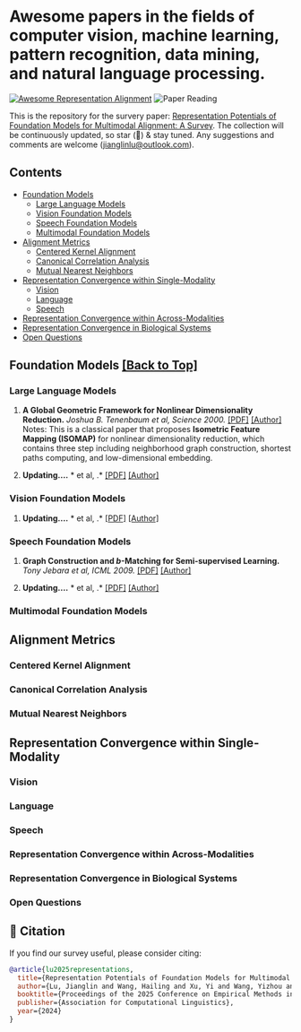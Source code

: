 # Awesome papers in the fields of computer vision, machine learning, pattern recognition, data mining, and natural language processing.


[![Awesome Representation Alignment](https://awesome.re/badge.svg)](https://awesome.re)
![Paper Reading](https://img.shields.io/badge/Representation_Alignment-blue)

This is the repository for the survery paper: [Representation Potentials of Foundation Models for Multimodal Alignment: A Survey](). The collection will be continuously updated, so star (🌟) & stay tuned. Any suggestions and comments are welcome (jianglinlu@outlook.com). 


## Contents
- [Foundation Models](#FM)
  - [Large Language Models](#LLMs)
  - [Vision Foundation Models](#VFMs) 
  - [Speech Foundation Models](#SFMs)
  - [Multimodal Foundation Models](#MFMs)
- [Alignment Metrics](#ALME)
  - [Centered Kernel Alignment](#CKA)
  - [Canonical Correlation Analysis](#CCA)
  - [Mutual Nearest Neighbors](#MNN)
- [Representation Convergence within Single-Modality](#RCSM)
  - [Vision](#RCSMV)
  - [Language](#RCSML)
  - [Speech](#RCSMS)
- [Representation Convergence within Across-Modalities](#RCAM)
- [Representation Convergence in Biological Systems](#RCBS)
- [Open Questions](#OpenQ)



<a name="FM" />

## Foundation Models [[Back to Top]](#)



<a name="LLMs" />

### Large Language Models

1. **A Global Geometric Framework for Nonlinear Dimensionality Reduction.** *Joshua B. Tenenbaum et al, Science 2000.*  [[PDF]](https://www.science.org/doi/10.1126/science.290.5500.2319) [[Author]](http://web.mit.edu/cocosci/josh.html)   
Notes: This is a classical paper that proposes **Isometric Feature Mapping (ISOMAP)** for nonlinear dimensionality reduction, which contains three step including neighborhood graph construction, shortest paths computing, and low-dimensional embedding.

1. **Updating....** * et al, .*  [[PDF]]() [[Author]]()



<a name="VFMs" />

### Vision Foundation Models


1. **Updating....** * et al, .*  [[PDF]]() [[Author]]()




<a name="SFMs" />

### Speech Foundation Models

1. **Graph Construction and $b$-Matching for Semi-supervised Learning.** *Tony Jebara et al, ICML 2009.*  [[PDF]](https://icml.cc/Conferences/2009/papers/188.pdf) [[Author]](http://www.cs.columbia.edu/~jebara/)


1. **Updating....** * et al, .*  [[PDF]]() [[Author]]()







<a name="MFMs" />

### Multimodal Foundation Models




<a name="ALME" />

## Alignment Metrics




<a name="CKA" />

### Centered Kernel Alignment



<a name="CCA" />

### Canonical Correlation Analysis




<a name="MNN" />

### Mutual Nearest Neighbors



<a name="RCSM" />

## Representation Convergence within Single-Modality



<a name="RCSMV" />

### Vision




<a name="RCSML" />

### Language



<a name="RCSMS" />

### Speech



<a name="RCAM" />

### Representation Convergence within Across-Modalities



<a name="RCBS" />

### Representation Convergence in Biological Systems



<a name="OpenQ" />

### Open Questions










## 📝 Citation

If you find our survey useful, please consider citing:
``` bib file
@article{lu2025representations,
  title={Representation Potentials of Foundation Models for Multimodal Alignment: A Survey},
  author={Lu, Jianglin and Wang, Hailing and Xu, Yi and Wang, Yizhou and Yang, Kuo and Fu, Yun},
  booktitle={Proceedings of the 2025 Conference on Empirical Methods in Natural Language Processing, {EMNLP} 2025},
  publisher={Association for Computational Linguistics},
  year={2024}
}
```

